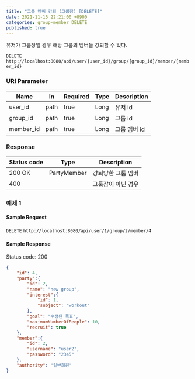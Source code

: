 ```yaml
---
title: "그룹 멤버 강퇴 (그룹장) [DELETE]"
date: 2021-11-15 22:21:00 +0900
categories: group-member DELETE
published: true
---
```


유저가 그룹장일 경우 해당 그룹의 멤버들 강퇴할 수 있다.

`DELETE` `http://localhost:8080/api/user/{user_id}/group/{group_id}/member/{member_id}`

### URI Parameter

| Name      | In   | Required | Type | Description  |
| --------- | ---- | -------- | ---- | ------------ |
| user_id   | path | true     | Long | 유저 id      |
| group_id  | path | true     | Long | 그룹 id      |
| member_id | path | true     | Long | 그룹 멤버 id |

### Response

| Status code | Type        | Description        |
| ----------- | ----------- | ------------------ |
| 200 OK      | PartyMember | 강퇴당한 그룹 멤버 |
| 400         |             | 그룹장이 아닌 경우 |



### 예제 1

#### Sample Request

`DELETE` `http://localhost:8080/api/user/1/group/2/member/4`

#### Sample Response

Status code: 200

```json
{
    "id": 4,
    "party":{
        "id": 2,
        "name": "new group",
        "interest":{
            "id": 1,
            "subject": "workout"
        },
        "goal": "수정된 목표",
        "maximumNumberOfPeople": 10,
        "recruit": true
    },
    "member":{
        "id": 2,
        "username": "user2",
        "password": "2345"
    },
    "authority": "일반회원"
}
```

